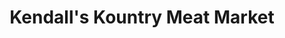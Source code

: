 ---
title: "Kendall's Kountry Meat Market"
url: /hobbs/kendalls-kountry-meat-market/
shop: Metzgerei
---